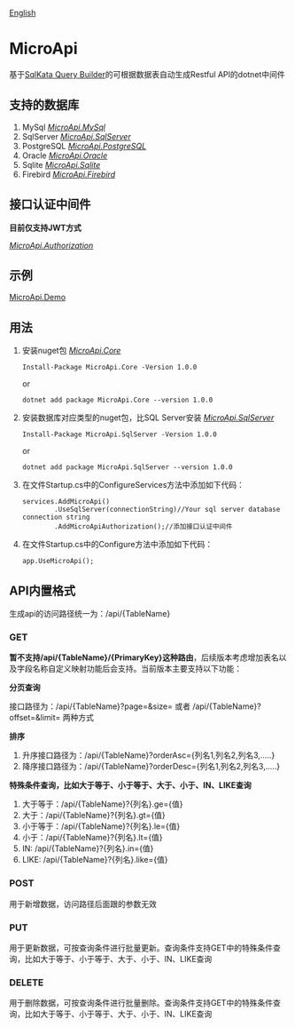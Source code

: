 [English](https://github.com/x-trip/MicroApi/blob/master/README-EN.md)

# MicroApi

 基于[SqlKata Query Builder](https://github.com/sqlkata/querybuilder)的可根据数据表自动生成Restful API的dotnet中间件

## 支持的数据库

1. MySql *[MicroApi.MySql](https://www.nuget.org/packages/MicroApi.MySql/)*
2. SqlServer *[MicroApi.SqlServer](https://www.nuget.org/packages/MicroApi.SqlServer/)*
3. PostgreSQL *[MicroApi.PostgreSQL](https://www.nuget.org/packages/MicroApi.PostgreSQL/)*
4. Oracle *[MicroApi.Oracle](https://www.nuget.org/packages/MicroApi.Oracle/)*
5. Sqlite *[MicroApi.Sqlite](https://www.nuget.org/packages/MicroApi.Sqlite/)*
6. Firebird *[MicroApi.Firebird](https://www.nuget.org/packages/MicroApi.Firebird/)*

## 接口认证中间件

**目前仅支持JWT方式**

*[MicroApi.Authorization](https://www.nuget.org/packages/MicroApi.Authorization)*

## 示例

[MicroApi.Demo](https://github.com/x-trip/MicroApi/tree/master/MicroApi.Demo)

## 用法

1. 安装nuget包 *[MicroApi.Core](https://www.nuget.org/packages/MicroApi.Core/)*

   ``` Install-Package MicroApi.Core -Version 1.0.0 ```

   or

   ``` dotnet add package MicroApi.Core --version 1.0.0 ```
2. 安装数据库对应类型的nuget包，比SQL Server安装 *[MicroApi.SqlServer](https://www.nuget.org/packages/MicroApi.SqlServer/)*
   
   ``` Install-Package MicroApi.SqlServer -Version 1.0.0 ```

   or

   ``` dotnet add package MicroApi.SqlServer --version 1.0.0 ```
3. 在文件Startup.cs中的ConfigureServices方法中添加如下代码：

   ```
   services.AddMicroApi()
           .UseSqlServer(connectionString)//Your sql server database connection string
           .AddMicroApiAuthorization();//添加接口认证中间件
   ```

4. 在文件Startup.cs中的Configure方法中添加如下代码：

   ```
   app.UseMicroApi();
   ```
## API内置格式
生成api的访问路径统一为：/api/{TableName}
### GET
**暂不支持/api/{TableName}/{PrimaryKey}这种路由**，后续版本考虑增加表名以及字段名称自定义映射功能后会支持。当前版本主要支持以下功能：

**分页查询**

接口路径为：/api/{TableName}?page=&size= 或者 /api/{TableName}?offset=&limit= 两种方式

**排序**

1. 升序接口路径为：/api/{TableName}?orderAsc={列名1,列名2,列名3,.....} 
2. 降序接口路径为：/api/{TableName}?orderDesc={列名1,列名2,列名3,.....}

**特殊条件查询，比如大于等于、小于等于、大于、小于、IN、LIKE查询**

1. 大于等于：/api/{TableName}?{列名}.ge={值}
2. 大于：/api/{TableName}?{列名}.gt={值}
3. 小于等于：/api/{TableName}?{列名}.le={值}
4. 小于：/api/{TableName}?{列名}.lt={值}
5. IN: /api/{TableName}?{列名}.in={值}
6. LIKE: /api/{TableName}?{列名}.like={值}

### POST
用于新增数据，访问路径后面跟的参数无效
### PUT
用于更新数据，可按查询条件进行批量更新。查询条件支持GET中的特殊条件查询，比如大于等于、小于等于、大于、小于、IN、LIKE查询
### DELETE
用于删除数据，可按查询条件进行批量删除。查询条件支持GET中的特殊条件查询，比如大于等于、小于等于、大于、小于、IN、LIKE查询
